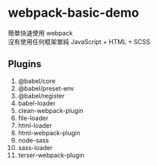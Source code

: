 # webpack-basic-demo

簡單快速使用 webpack  
沒有使用任何框架單純 JavaScript + HTML + SCSS

## Plugins
1. @babel/core
2. @babel/preset-env
3. @babel/register
4. babel-loader
5. clean-webpack-plugin
6. file-loader
7. html-loader
8. html-webpack-plugin
9. node-sass
10. sass-loader
11. terser-webpack-plugin

